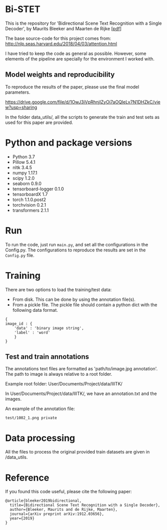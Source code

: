 # Bi-STET

This is the repository for 'Bidirectional Scene Text Recognition with a Single Decoder', by Maurits Bleeker and Maarten de Rijke [[pdf](https://arxiv.org/pdf/1912.03656.pdf)]

The base source-code for this project comes from: http://nlp.seas.harvard.edu/2018/04/03/attention.html

I have tried to keep the code as general as possible. However, some elements of the pipeline are specially for the environment I worked with. 

## Model weights and reproducibility

To reproduce the results of the paper, please use the final model parameters. 

https://drive.google.com/file/d/1OwJ3iVpRhnjIZyOi7aOQIeLv7N1DHZkC/view?usp=sharing

In the folder data_utils/, all the scripts to generate the train and test sets as used for this paper are provided.

# Python and package versions

* Python 3.7 
* Pillow	5.4.1
* nltk	3.4.5	
* numpy	1.17.1	
* scipy	1.2.0	
* seaborn	0.9.0	
* tensorboard-logger	0.1.0	
* tensorboardX	1.7	
* torch	1.1.0.post2	
* torchvision	0.2.1	
* transformers	2.1.1	

# Run
 
To run the code, just run ```main.py```, and set all the configurations in the Config.py. The configurations to reproduce the results are set in the ```Config.py``` file.
 
# Training

There are two options to load the training/test data:

- From disk. This can be done by using the annotation file(s).
- From a pickle file. The pickle file should contain a python dict with the following data format.

```
{
image_id : { 
    'data' : 'binary image string',
    'label' : 'word'
    }
}

```

## Test and train annotations

The annotations text files are formatted as 'path/to/image.jpg annotation'. The path to image is always relative to a root folder.

Example root folder: User/Documents/Project/data/IIITK/

In User/Documents/Project/data/IIITK/, we have an annotation.txt and the images.

An example of the annotation file: 
```
test/1002_1.png private

```

# Data processing

All the files to process the original provided train datasets are given in /data_utils.


# Reference 
If you found this code useful, please cite the following paper:
```
@article{bleeker2019bidirectional,
  title={Bidirectional Scene Text Recognition with a Single Decoder},
  author={Bleeker, Maurits and de Rijke, Maarten},
  journal={arXiv preprint arXiv:1912.03656},
  year={2019}
}
```
